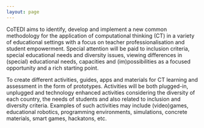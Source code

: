 ```yaml
--- 
layout: page
--- 
```


CoTEDI aims to identify, develop and implement a new common methodology for the application of computational thinking (CT) in a variety of educational settings with a focus on teacher professionalisation and student empowerment. Special attention will be paid to inclusion criteria, special educational needs and diversity issues, viewing differences in (special) educational needs, capacities and (im)possibilities as a focused opportunity and a rich starting point. 

To create different activities, guides, apps and materials for CT learning and assessment in the form of prototypes. Activities will be both plugged-in, unplugged and technology enhanced activities considering the diversity of each country, the needs of students and also related to inclusion and diversity criteria. Examples of such activities may include (video)games, educational robotics, programming environments, simulations, concrete materials, smart games, hackatons, etc.
